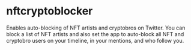 # nftcryptoblocker

Enables auto-blocking of NFT artists and cryptobros on Twitter. You can block a list of NFT artists and also set the app to auto-block all NFT and cryptobro users on your timeline, in your mentions, and who follow you.
